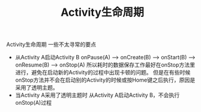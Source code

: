 ﻿---
title: Activity生命周期
reward: false
tags: Android基础知识
---

Activity生命周期 一些不太寻常的要点
<!--more-->

 - 从Activity A启动Activity B
   onPause(A) --> onCreate(B) --> onStart(B) --> onResume(B) --> onStop(A)
   所以耗时的数据保存工作最好在onStop方法里进行，避免在启动新的Activity的过程中出现卡顿的问题。
   但是在有些时候onStop方法并不会在启动别的Activity的时候或按Home键之后执行，原因是采用了透明主题。
 - 当Activity A采用了透明主题时
   从Activity A启动Activity B，不会执行onStop(A)过程